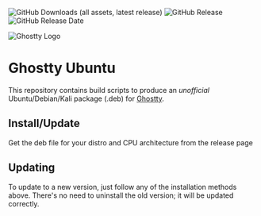 
![GitHub Downloads (all assets, latest release)](https://img.shields.io/github/downloads/L1ghtn1ng/ghostty-ubuntu/latest/total)
![GitHub Release](https://img.shields.io/github/v/release/L1ghtn1ng/ghostty-ubuntu)
![GitHub Release Date](https://img.shields.io/github/release-date/L1ghtn1ng/ghostty-ubuntu)

![Ghostty Logo](ghostty-logo.png)

# Ghostty Ubuntu

This repository contains build scripts to produce an _unofficial_ Ubuntu/Debian/Kali
package (.deb) for [Ghostty](https://ghostty.org).



## Install/Update

Get the deb file for your distro and CPU architecture from the release page

## Updating

To update to a new version, just follow any of the installation methods above. There's no need to uninstall the old version; it will be updated correctly.


